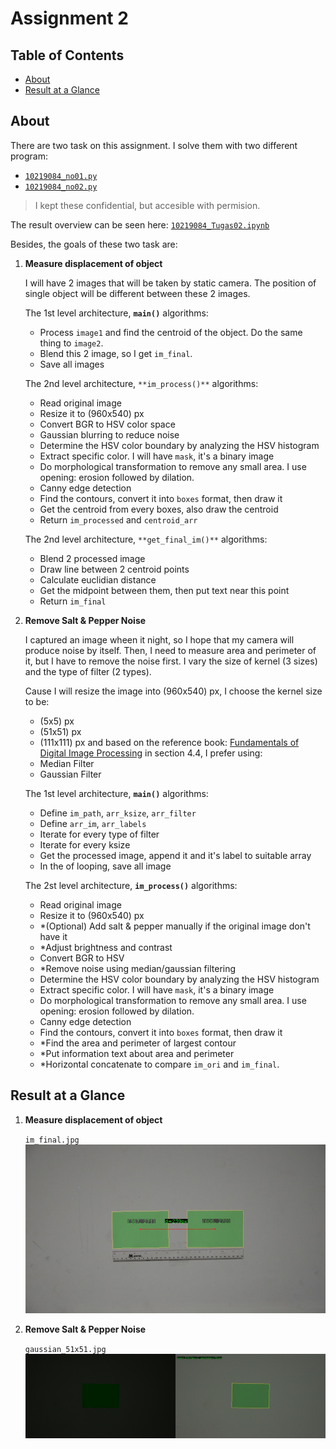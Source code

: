 # Assignment 2


## Table of Contents

- [About](#about)
- [Result at a Glance](#result)


## About <a name = "about"></a>

There are two task on this assignment. I solve them with two different program:
- [`10219084_no01.py`](./10219084_no01.py)
- [`10219084_no02.py`](./10219084_no02.py)
> I kept these confidential, but accesible with permision.

The result overview can be seen here: [`10219084_Tugas02.ipynb`](./10219084_Tugas02.ipynb)

Besides, the goals of these two task are:

1. **Measure displacement of object**

    I will have 2 images that will be taken by static camera. The position of single object will be different between these 2 images.

    The 1st level architecture, **`main()`** algorithms:
    - Process `image1` and find the centroid of the object. Do the same thing to `image2`.
    - Blend this 2 image, so I get `im_final`.
    - Save all images

    The 2nd level architecture, `**im_process()**` algorithms:
    - Read original image
    - Resize it to (960x540) px
    - Convert BGR to HSV color space
    - Gaussian blurring to reduce noise
    - Determine the HSV color boundary by analyzing the HSV histogram
    - Extract specific color. I will have `mask`, it's a binary image
    - Do morphological transformation to remove any small area. I use opening: erosion followed by dilation.
    - Canny edge detection
    - Find the contours, convert it into `boxes` format, then draw it
    - Get the centroid from every boxes, also draw the centroid
    - Return `im_processed` and `centroid_arr`

    The 2nd level architecture, `**get_final_im()**` algorithms:
    - Blend 2 processed image
    - Draw line between 2 centroid points
    - Calculate euclidian distance
    - Get the midpoint between them, then put text near this point
    - Return `im_final`


2. **Remove Salt & Pepper Noise**

    I captured an image wheen it night, so I hope that my camera will produce noise by itself. Then, I need to measure area and perimeter of it, but I have to remove the noise first. I vary the size of kernel (3 sizes) and the type of filter (2 types).

    Cause I will resize the image into (960x540) px, I choose the kernel size to be:
    - (5x5) px
    - (51x51) px
    - (111x111) px
    and based on the reference book: [Fundamentals of Digital Image Processing](https://www.fundipbook.com/materials/) in section 4.4, I prefer using:
    - Median Filter
    - Gaussian Filter

    The 1st level architecture, **`main()`** algorithms:
    - Define `im_path`, `arr_ksize`, `arr_filter`
    - Define `arr_im`, `arr_labels`
    - Iterate for every type of filter
    - Iterate for every ksize
    - Get the processed image, append it and it's label to suitable array
    - In the of looping, save all image

    The 2st level architecture, **`im_process()`** algorithms:
    - Read original image
    - Resize it to (960x540) px
    - *(Optional) Add salt & pepper manually if the original image don't have it
    - *Adjust brightness and contrast
    - Convert BGR to HSV
    - *Remove noise using median/gaussian filtering
    - Determine the HSV color boundary by analyzing the HSV histogram
    - Extract specific color. I will have `mask`, it's a binary image
    - Do morphological transformation to remove any small area. I use opening: erosion followed by dilation.
    - Canny edge detection
    - Find the contours, convert it into `boxes` format, then draw it
    - *Find the area and perimeter of largest contour
    - *Put information text about area and perimeter
    - *Horizontal concatenate to compare `im_ori` and `im_final`.

    


## Result at a Glance <a name = "result"></a>

1. **Measure displacement of object**

    `im_final.jpg`\
    <img src='./img/im_final.jpg'></img>

2. **Remove Salt & Pepper Noise**

    `gaussian_51x51.jpg`
    <img src='./img/gaussian_51x51.jpg'></img>



